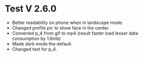 # Test V 2.6.0   

+ Better readability on phone when in landscape mode.
+ Changed profile pic to show face in the center.
+ Converted p_4 from gif to mp4 (result faster load lesser data consumption by 1.6mb)
+ Made dark mode the default.
+ Changed text for p_4.
